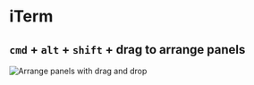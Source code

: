 # iTerm

## `cmd` + `alt` + `shift` + drag to arrange panels

<img src="http://rawgit.com/caiogondim/knowledge/master/apps/iterm/img/drag-drop-arrange-panels.gif" alt="Arrange panels with drag and drop">

